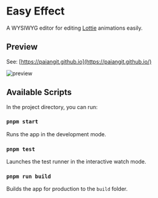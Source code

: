 # Easy Effect

A WYSIWYG editor for editing [Lottie](https://airbnb.design/lottie/) animations easily.

## Preview

See: [https://paiangit.github.io](https://paiangit.github.io/)

![preview](https://paiangit.github.io/preview.png)

## Available Scripts

In the project directory, you can run:

### `pnpm start`

Runs the app in the development mode.

### `pnpm test`

Launches the test runner in the interactive watch mode.

### `pnpm run build`

Builds the app for production to the `build` folder.
